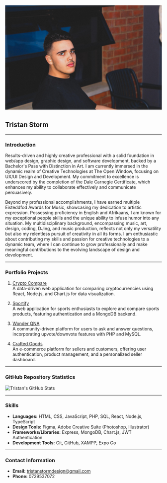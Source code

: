 # ![Profile Image](Image.jpg)  
## Tristan Storm

---

### Introduction

Results-driven and highly creative professional with a solid foundation in web/app design, graphic design, and software development, backed by a Bachelor's Pass with Distinction in Art. I am currently immersed in the dynamic realm of Creative Technologies at The Open Window, focusing on UX/UI Design and Development. My commitment to excellence is underscored by the completion of the Dale Carnegie Certificate, which enhances my ability to collaborate effectively and communicate persuasively.

Beyond my professional accomplishments, I have earned multiple Eisteddfod Awards for Music, showcasing my dedication to artistic expression. Possessing proficiency in English and Afrikaans, I am known for my exceptional people skills and the unique ability to infuse humor into any situation. My multidisciplinary background, encompassing music, art, design, coding, DJing, and music production, reflects not only my versatility but also my relentless pursuit of creativity in all its forms. I am enthusiastic about contributing my skills and passion for creative technologies to a dynamic team, where I can continue to grow professionally and make meaningful contributions to the evolving landscape of design and development.

---

### Portfolio Projects

1. [Crypto Compare](https://github.com/TristanStormDesign/CryptoCompare)  
   A data-driven web application for comparing cryptocurrencies using React, Node.js, and Chart.js for data visualization.

2. [Sportify](https://github.com/TristanStormDesign/Sportify)  
   A web application for sports enthusiasts to explore and compare sports products, featuring authentication and a MongoDB backend.

3. [Wonder QNA](https://github.com/TristanStormDesign/Wonder)  
   A community-driven platform for users to ask and answer questions, incorporating upvote/downvote features with PHP and MySQL.

4. [Crafted Goods](https://github.com/TristanStormDesign/CraftedGoods)  
   An e-commerce platform for sellers and customers, offering user authentication, product management, and a personalized seller dashboard.

---

### GitHub Repository Statistics

![Tristan's GitHub Stats](https://github-readme-stats.vercel.app/api?username=TristanStormDesign&show_icons=true&theme=dracula)

---

### Skills

- **Languages:** HTML, CSS, JavaScript, PHP, SQL, React, Node.js, TypeScript
- **Design Tools:** Figma, Adobe Creative Suite (Photoshop, Illustrator)
- **Frameworks/Libraries:** Express, MongoDB, Chart.js, JWT Authentication
- **Development Tools:** Git, GitHub, XAMPP, Expo Go

---

### Contact Information

- **Email:** tristanstormdesign@gmail.com
- **Phone:** 0729537072
